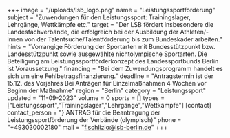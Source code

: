 +++
image = "/uploads/lsb_logo.png"
name = "Leistungssportförderung"
subject = "Zuwendungen für den Leistungssport: Trainingslager, Lehrgänge, Wettkämpfe etc."
target = "Der LSB fördert insbesondere die Landesfachverbände, die erfolgreich bei der Ausbildung der Athleten/-innen von der Talentsuche/Talentförderung bis zum Bundeskader arbeiten."
hints = "Vorrangige Förderung der Sportarten mit Bundesstützpunkt bzw. Landesstützpunkt sowie ausgewählte nichtolympische Sportarten. Die Beteiligung am Leistungssportförderkonzept des Landessportbunds Berlin ist Voraussetzung."
financing = "Bei dem Zuwendungsprogramm handelt es sich um eine Fehlbetragsfinanzierung."
deadline = "Antragstermin ist der 15.12. des Vorjahres Bei Anträgen für Einzelmaßnahmen 4 Wochen vor Beginn der Maßnahme"
region = "Berlin"
category = "Leistungssport"
updated = "11-09-2023"
volume = 0
sports = []
types = ["Leistungssport","Trainingslager","Lehrgänge","Wettkämpfe"]
[contact]
contact_person = "} ANTRAG für die Beantragung der Leistungssportförderung der Verbände (olympisch)"
phone = "+493030002180"
mail = "f.schlizio@lsb-berlin.de"
+++